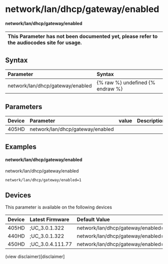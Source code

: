 ﻿---
description: network/lan/dhcp/gateway/enabled
search:
    keywords: ['network','lan','dhcp','gateway','enabled']
---

# network/lan/dhcp/gateway/enabled

#### network/lan/dhcp/gateway/enabled


| This Parameter has not been documented yet, please refer to the audiocodes site for usage.  |
| :--- |

## Syntax
| Parameter | Syntax |
| :--- | :--- |
|network/lan/dhcp/gateway/enabled | {% raw %} undefined {% endraw %} |

## Parameters
|Device|Parameter|value|Description|
|:---|:---|:---|:---|
| 405HD | network/lan/dhcp/gateway/enabled |  |  |

## Examples
#### network/lan/dhcp/gateway/enabled

network/lan/dhcp/gateway/enabled

```
network/lan/dhcp/gateway/enabled=1
```

## Devices
This parameter is available on the following devices

| Device | Latest Firmware | Default Value |
|:---|:---|:---|
| 405HD | ;UC_3.0.1.322 | network/lan/dhcp/gateway/enabled=1 
| 440HD | ;UC_3.0.1.322 | network/lan/dhcp/gateway/enabled=1 
| 450HD | ;UC_3.0.4.111.77 | network/lan/dhcp/gateway/enabled=1 

(view disclaimer)[disclaimer]
